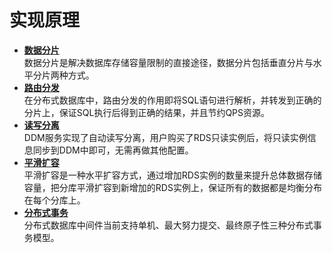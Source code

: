 # 实现原理<a name="ddm_01_0007"></a>

-   **[数据分片](数据分片.md)**  
数据分片是解决数据库存储容量限制的直接途径，数据分片包括垂直分片与水平分片两种方式。
-   **[路由分发](路由分发.md)**  
在分布式数据库中，路由分发的作用即将SQL语句进行解析，并转发到正确的分片上，保证SQL执行后得到正确的结果，并且节约QPS资源。
-   **[读写分离](读写分离.md)**  
DDM服务实现了自动读写分离，用户购买了RDS只读实例后，将只读实例信息同步到DDM中即可，无需再做其他配置。
-   **[平滑扩容](平滑扩容.md)**  
平滑扩容是一种水平扩容方式，通过增加RDS实例的数量来提升总体数据存储容量，把分库平滑扩容到新增加的RDS实例上，保证所有的数据都是均衡分布在每个分库上。
-   **[分布式事务](分布式事务.md)**  
分布式数据库中间件当前支持单机、最大努力提交、最终原子性三种分布式事务模型。

